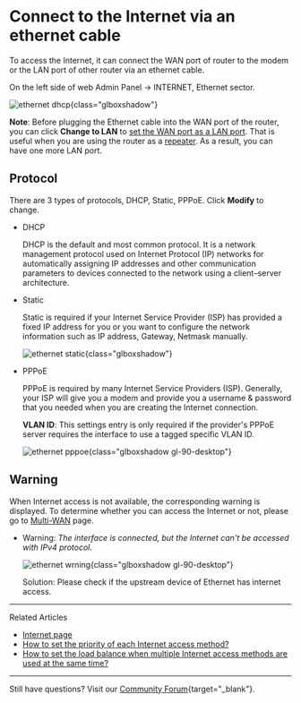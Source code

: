 # Connect to the Internet via an ethernet cable

To access the Internet, it can connect the WAN port of router to the modem or the LAN port of other router via an ethernet cable.

On the left side of web Admin Panel -> INTERNET, Ethernet sector.

![ethernet dhcp](https://static.gl-inet.com/docs/router/en/4/tutorials/internet_ethernet/ethernet_dhcp.png){class="glboxshadow"}

**Note**: Before plugging the Ethernet cable into the WAN port of the router, you can click **Change to LAN** to [set the WAN port as a LAN port](../faq/change_wan_to_lan.md). That is useful when you are using the router as a [repeater](internet_repeater.md). As a result, you can have one more LAN port.

## Protocol

There are 3 types of protocols, DHCP, Static, PPPoE. Click **Modify** to change.

* DHCP 

    DHCP is the default and most common protocol. It is a network management protocol used on Internet Protocol (IP) networks for automatically assigning IP addresses and other communication parameters to devices connected to the network using a client–server architecture.

* Static

    Static is required if your Internet Service Provider (ISP) has provided a fixed IP address for you or you want to configure the network information such as IP address, Gateway, Netmask manually.

    ![ethernet static](https://static.gl-inet.com/docs/router/en/4/tutorials/internet_ethernet/ethernet_static.png){class="glboxshadow"}

* PPPoE

    PPPoE is required by many Internet Service Providers (ISP). Generally, your ISP will give you a modem and provide you a username & password that you needed when you are creating the Internet connection.

    **VLAN ID**: This settings entry is only required if the provider's PPPoE server requires the interface to use a tagged specific VLAN ID.

    ![ethernet pppoe](https://static.gl-inet.com/docs/router/en/4/tutorials/internet_ethernet/ethernet_pppoe.png){class="glboxshadow gl-90-desktop"}

## Warning

When Internet access is not available, the corresponding warning is displayed. To determine whether you can access the Internet or not, please go to [Multi-WAN](multi-wan.md) page.

- Warning: *The interface is connected, but the Internet can't be accessed with IPv4 protocol.*

    ![ethernet wrning](https://static.gl-inet.com/docs/router/en/4/tutorials/internet_ethernet/ethernet_warning.png){class="glboxshadow gl-90-desktop"}

    Solution: Please check if the upstream device of Ethernet has internet access.

---

Related Articles

- [Internet page](internet.md)
- [How to set the priority of each Internet access method?](multi-wan.md)
- [How to set the load balance when multiple Internet access methods are used at the same time?](multi-wan.md)

---

Still have questions? Visit our [Community Forum](https://forum.gl-inet.com){target="_blank"}.
